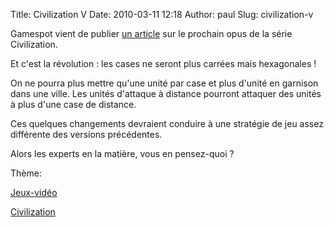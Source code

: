 Title: Civilization V
Date: 2010-03-11 12:18
Author: paul
Slug: civilization-v

<div
class="field field-name-body field-type-text-with-summary field-label-hidden">

<div class="field-items">

<div class="field-item even">

Gamespot vient de publier [un
article](http://gdc.gamespot.com/story/6253246/civilization-v-impressions-first-look?tag=latest-highlights;title;3)
sur le prochain opus de la série Civilization.  

Et c'est la révolution : les cases ne seront plus carrées mais
hexagonales !  

On ne pourra plus mettre qu'une unité par case et plus d'unité en
garnison dans une ville. Les unités d'attaque à distance pourront
attaquer des unités à plus d'une case de distance.  

Ces quelques changements devraient conduire à une stratégie de jeu assez
différente des versions précédentes.  

Alors les experts en la matière, vous en pensez-quoi ?

</p>
<p>

</div>

</div>

</div>

<div
class="field field-name-taxonomy-vocabulary-3 field-type-taxonomy-term-reference field-label-above">

<div class="field-label">

Thème: 

</div>

<div class="field-items">

<div class="field-item even">

[Jeux-vidéo](https://www.ezvan.fr/taxonomy/term/33)

</div>

<div class="field-item odd">

[Civilization](https://www.ezvan.fr/taxonomy/term/34)

</div>

</div>

</div>

</p>

